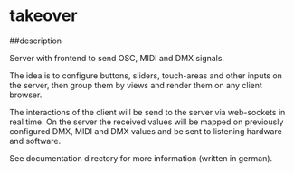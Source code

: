 takeover
=========

##description

Server with frontend to send OSC, MIDI and DMX signals. 

The idea is to configure buttons, sliders, touch-areas and other inputs on the server,
then group them by views and render them on any client browser.

The interactions of the client will be send to the server via web-sockets in real time.
On the server the received values will be mapped on previously configured DMX, MIDI and DMX values
and be sent to listening hardware and software.

See documentation directory for more information (written in german).